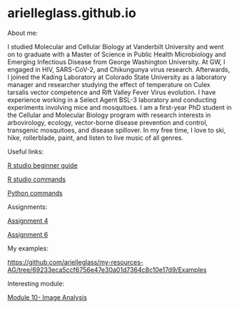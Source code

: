# arielleglass.github.io


About me:

I studied Molecular and Cellular Biology at Vanderbilt University and went on to graduate with a Master of Science in Public Health Microbiology and Emerging Infectious Disease from George Washington University. At GW, I engaged in HIV, SARS-CoV-2, and Chikungunya virus research. Afterwards, I joined the Kading Laboratory at Colorado State University as a laboratory manager and researcher studying the effect of temperature on Culex tarsalis vector competence and Rift Valley Fever Virus evolution. I have experience working in a Select Agent BSL-3 laboratory and conducting experiments involving mice and mosquitoes. I am a first-year PhD student in the Cellular and Molecular Biology program with research interests in arbovirology, ecology, vector-borne disease prevention and control, transgenic mosquitoes, and disease spillover. In my free time, I love to ski, hike, rollerblade, paint, and listen to live music of all genres. 

Useful links:

[R studio beginner guide](https://education.rstudio.com/learn/beginner/)

[R studio commands](https://www.personality-project.org/r/r.commands.html)

[Python commands](https://www.interviewbit.com/blog/python-commands/)

Assignments:

[Assignment 4](https://github.com/arielleglass/my-resources-AG/tree/main/Examples#:~:text=last%20week-,Tidyverse_HW_AG.Rmd,-Adding%20to%20Git)

[Assignment 6](https://github.com/arielleglass/my-resources-AG/tree/main/Examples#:~:text=..-,Assignment_6_AG.Rmd,-Adding%20to%20Git)

My examples:


https://github.com/arielleglass/my-resources-AG/tree/69233eca5ccf6756e47e30a01d7364c8c10e17d9/Examples

Interesting module:

[Module 10- Image Analysis](https://github.com/arielleglass/CM515-course-2024/tree/48e24f15e6d167d64b7353d7b61d91a26d2cbd38/modules/10_Image_Analysis)

